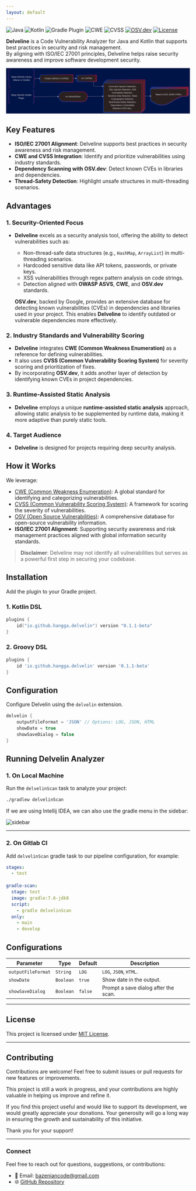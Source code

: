 ```yaml
---
layout: default
---
```


![Java](https://img.shields.io/badge/Java-8+-blue?logo=java) ![Kotlin](https://img.shields.io/badge/Kotlin-1.5+-blueviolet?logo=kotlin) ![Gradle Plugin](https://img.shields.io/badge/Gradle-Plugin-brightgreen?logo=gradle) ![CWE](https://img.shields.io/badge/CWE-Standards-orange) ![CVSS](https://img.shields.io/badge/CVSS-Severity-red)
[![OSV.dev](https://img.shields.io/badge/OSV.dev-Vulnerability%20Database-blue)](https://google.github.io/osv.dev/)
[![License](https://img.shields.io/badge/license-MIT-green)](LICENSE) 

**Delveline** is a Code Vulnerability Analyzer for Java and Kotlin that supports best practices in security and risk management.  
By aligning with ISO/IEC 27001 principles, Delveline helps raise security awareness and improve software development security.

<!-- 
![Delvelin Scan Demo](https://github.com/hangga/delvelin/blob/main/doc/delvelin-scan.gif?raw=true) -->

[//]: # (## **Features**)

[//]: # (- Detects vulnerabilities using the CWE classification.)

[//]: # (- CVE vulnerability detection.)

[//]: # (- Supports Java and Kotlin codebases.)

[//]: # (- Configurable output formats: `LOG`, `JSON`, and `HTML`.)

[//]: # (- Easy integration as a Gradle plugin.)

[//]: # ()
[//]: # (---)

![delvelin process](assets/img/Delvelin%20DIagram-2024-12-08-104155.png?raw=true)

## Key Features

- **ISO/IEC 27001 Alignment**: Delveline supports best practices in security awareness and risk management.
- **CWE and CVSS Integration**: Identify and prioritize vulnerabilities using industry standards.
- **Dependency Scanning with OSV.dev**: Detect known CVEs in libraries and dependencies.
- **Thread-Safety Detection**: Highlight unsafe structures in multi-threading scenarios.

## Advantages

### **1. Security-Oriented Focus**
- **Delveline** excels as a security analysis tool, offering the ability to detect vulnerabilities such as:
    - Non-thread-safe data structures (e.g., `HashMap`, `ArrayList`) in multi-threading scenarios.
    - Hardcoded sensitive data like API tokens, passwords, or private keys.
    - XSS vulnerabilities through regex pattern analysis on code strings.
    - Detection aligned with **OWASP ASVS**, **CWE**, and **OSV.dev** standards.

  **OSV.dev**, backed by Google, provides an extensive database for detecting known vulnerabilities (CVEs) in dependencies and libraries used in your project. This enables **Delveline** to identify outdated or vulnerable dependencies more effectively.

### **2. Industry Standards and Vulnerability Scoring**
- **Delveline** integrates **CWE (Common Weakness Enumeration)** as a reference for defining vulnerabilities.
- It also uses **CVSS (Common Vulnerability Scoring System)** for severity scoring and prioritization of fixes.
- By incorporating **OSV.dev**, it adds another layer of detection by identifying known CVEs in project dependencies.


[//]: # (### **4. Multi-Platform Execution Support**)

[//]: # (- **Delveline** can be executed in various ways:)

[//]: # (    - As a standalone Java library.)

[//]: # (    - Through a **Gradle Plugin**, enabling seamless integration into build pipelines.)

[//]: # (    - As an **IntelliJ IDEA Plugin**, providing direct IDE integration without additional configuration.)

[//]: # (---)

### **3. Runtime-Assisted Static Analysis**
- **Delveline** employs a unique **runtime-assisted static analysis** approach, allowing static analysis to be supplemented by runtime data, making it more adaptive than purely static tools.


### **4. Target Audience**
- **Delveline** is designed for projects requiring deep security analysis.

[//]: # (---)

[//]: # (**Conclusion:**  )

[//]: # (**Delveline** stands out if your project needs:)

[//]: # (- Comprehensive security analysis based on industry standards.)

[//]: # (- Identification of vulnerable dependencies through **OSV.dev** and CVE detection.)

[//]: # (- Detection of thread-safety and runtime issues.)

[//]: # (- Flexible integrations &#40;Gradle, IntelliJ, Kotlin DSL&#41;.)

## **How it Works**
We leverage:
- [CWE (Common Weakness Enumeration)](https://cwe.mitre.org/data/slices/699.html): A global standard for identifying and categorizing vulnerabilities.
- [CVSS (Common Vulnerability Scoring System)](https://www.first.org/cvss/calculator/3.0): A framework for scoring the severity of vulnerabilities.
- [OSV (Open Source Vulnerabilities)](https://google.github.io/osv.dev/): A comprehensive database for open-source vulnerability information.
- **ISO/IEC 27001 Alignment**: Supporting security awareness and risk management practices aligned with global information security standards.

> **Disclaimer**: Delveline may not identify all vulnerabilities but serves as a powerful first step in securing your codebase.

## **Installation**

Add the plugin to your Gradle project.

### **1. Kotlin DSL**
```kotlin
plugins {
    id("io.github.hangga.delvelin") version "0.1.1-beta"
}
```

### **2. Groovy DSL**
```groovy
plugins {
    id 'io.github.hangga.delvelin' version '0.1.1-beta'
}
```

## **Configuration**

Configure Delvelin using the `delvelin` extension.

```groovy
delvelin {
    outputFileFormat = 'JSON' // Options: LOG, JSON, HTML
    showDate = true
    showSaveDialog = false
}
```

## **Running Delvelin Analyzer**

### 1. On Local Machine

Run the `delvelinScan` task to analyze your project:
```bash
./gradlew delvelinScan
```

If we are using Intellij IDEA, we can also use the gradle menu in the sidebar:

<img width="400" src="https://github.com/hangga/delvelin/blob/main/doc/delvelin-scan-gradle-menu.png?raw=true" alt="sidebar"/>

---

### 2. On Gitlab CI
Add `delvelinScan` gradle task to our pipeline configuration, for example:
```yaml
stages:
  - test

gradle-scan:
  stage: test
  image: gradle:7.6-jdk8
  script:
    - gradle delvelinScan
  only:
    - main
    - develop
```

## **Configurations**

| **Parameter**    | **Type**  | **Default**       | **Description**                                      |
|------------------|-----------|-------------------|------------------------------------------------------|
| `outputFileFormat`   | `String`  | `LOG`             | `LOG`, `JSON`, `HTML`.               |
| `showDate`       | `Boolean` | `true`            | Show date in the output.                            |
| `showSaveDialog` | `Boolean` | `false`           | Prompt a save dialog after the scan.                |


---

## **License**
This project is licensed under [MIT License](LICENSE).

---

## **Contributing**
Contributions are welcome! Feel free to submit issues or pull requests for new features or improvements.

This project is still a work in progress, and your contributions are highly valuable in helping us improve and refine it.

If you find this project useful and would like to support its development, we would greatly appreciate your donations. Your generosity will go a long way in ensuring the growth and sustainability of this initiative.

Thank you for your support!

---

### **Connect**
Feel free to reach out for questions, suggestions, or contributions:
- 📧 Email: bazeniancode@gmail.com
- 🌐 [GitHub Repository](https://github.com/hangga/delvelin)
